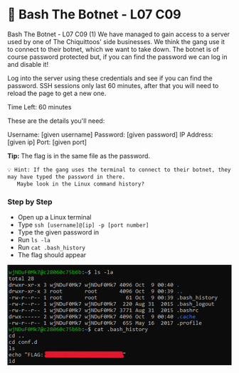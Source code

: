 # 🔨 Bash The Botnet - L07 C09

Bash The Botnet - L07 C09 (1)
We have managed to gain access to a server used by one of The Chiquittoos' side businesses. We think the gang use it to connect to their botnet, which we want to take down. The botnet is of course password protected but, if you can find the password we can log in and disable it!

Log into the server using these credentials and see if you can find the password.
SSH sessions only last 60 minutes, after that you will need to reload the page to get a new one.

Time Left: 60 minutes

These are the details you'll need:

Username: [given username] Password: [given password] IP Address: [given ip] Port: [given port]

**Tip:** The flag is in the same file as the password.

```
💡 Hint: If the gang uses the terminal to connect to their botnet, they may have typed the password in there.
   Maybe look in the Linux command history?
```

### Step by Step

- Open up a Linux terminal
- Type `ssh [username]@[ip] -p [port number]`
- Type the given password in
- Run `ls -la`
- Run `cat .bash_history`
- The flag should appear

![sending message](/assets/bashthebotnet1.png)
